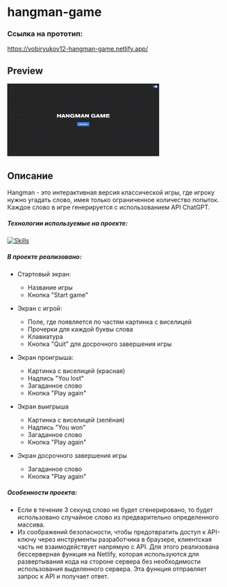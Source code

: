 # hangman-game
### Ссылка на прототип:

https://vobiryukov12-hangman-game.netlify.app/

## Preview

<img src='./public/images/hangman-game.gif' width='350'>

## Описание
Hangman - это интерактивная версия классической игры, где игроку нужно угадать слово, имея только ограниченное количество попыток. Каждое слово в игре генерируется с использованием API ChatGPT.

##### Технологии используемые на проекте: <br>

[![Skills](https://skillicons.dev/icons?i=js,html,css,tailwindcss)](https://skillicons.dev)

##### В проекте реализовано:

- Стартовый экран:
  - Название игры
  - Кнопка "Start game"

- Экран с игрой:
  - Поле, где появляется по частям картинка с виселицей 
  - Прочерки для каждой буквы слова 
  - Клавиатура 
  - Кнопка "Quit" для досрочного завершения игры 

- Экран проигрыша:
  - Картинка с виселицей (красная)
  - Надпись "You lost"
  - Загаданное слово    
  - Кнопка "Play again"

- Экран выигрыша
  - Картинка с виселицей (зелёная)
  - Надпись "You won"
  - Загаданное слово    
  - Кнопка "Play again"

- Экран досрочного завершения игры
  - Загаданное слово    
  - Кнопка "Play again"

##### Особенности проекта:

- Если в течение 3 секунд слово не будет сгенерировано, то будет использовано случайное слово из предварительно определенного массива.
- Из соображений безопасности, чтобы предотвратить доступ к API-ключу через инструменты разработчика в браузере, клиентская часть не взаимодействует напрямую с API. Для этого реализована бессерверная функция на Netlify, которая используются для развертывания кода на стороне сервера без необходимости использования выделенного сервера. Эта функция отправляет запрос к API и получает ответ.
